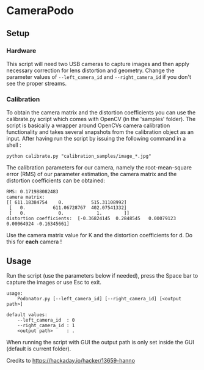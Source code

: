 # CameraPodo

## Setup

### Hardware

This script will need two USB cameras to capture images and then apply necessary correction for lens distortion and geometry. Change the parameter values of ```--left_camera_id``` and ```--right_camera_id``` if you don't see the proper streams.

### Calibration
To obtain the camera matrix and the distortion coefficients you can use the calibrate.py script which comes with OpenCV (in the 'samples' folder). The script is basically a wrapper around OpenCVs camera calibration functionality and takes several snapshots from the calibration object as an input. After having run the script by issuing the following command in a shell :
```
python calibrate.py "calibration_samples/image_*.jpg"
```

The calibration parameters for our camera, namely the root-mean-square error (RMS) of our parameter estimation, the camera matrix and the distortion coefficients can be obtained:
```
RMS: 0.171988082483
camera matrix:
[[ 611.18384754    0.          515.31108992]
 [   0.          611.06728767  402.07541332]
 [   0.            0.            1.        ]]
distortion coefficients:  [-0.36824145  0.2848545   0.00079123  0.00064924 -0.16345661]
```

Use the camera matrix value for K and the distortion coefficients for d. Do this for __each__ camera !

## Usage

Run the script (use the parameters below if needed), press the Space bar to capture the images or use Esc to exit.
```
usage:
    Podonator.py [--left_camera_id] [--right_camera_id] [<output path>]

default values:
    --left_camera_id  : 0
    --right_camera_id : 1
    <output path>     : .
```

When running the script with GUI the output path is only set inside the GUI (default is current folder).

Credits to https://hackaday.io/hacker/13659-hanno

